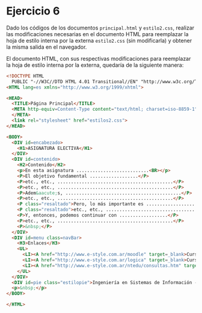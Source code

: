 # Ejercicio 6

Dado los códigos de los documentos `principal.html` y `estilo2.css`, realizar las modificaciones necesarias en el documento HTML para reemplazar la hoja de estilo interna por la externa `estilo2.css` (sin modificarla) y obtener la misma salida en el navegador.

El documento HTML, con sus respectivas modificaciones para reemplazar la hoja de estilo interna por la externa, quedaría de la siguiente manera:

```html
<!DOCTYPE HTML
  PUBLIC "-//W3C//DTD HTML 4.01 Transitional//EN" "http://www.w3c.org/TR/1999/REC-html401-19991224/loose.dtd">
<HTML lang=es xmlns="http://www.w3.org/1999/xhtml">

<HEAD>
  <TITLE>Página Principal</TITLE>
  <META http-equiv=Content-Type content="text/html; charset=iso-8859-1">
  </META>
  <link rel="stylesheet" href="estilos2.css">
</HEAD>

<BODY>
  <DIV id=encabezado>
    <H1>ASIGNATURA ELECTIVA</H1>
  </DIV>
  <DIV id=contenido>
    <H2>Contenido</H2>
    <p>En esta asignatura ...........................<BR></p>
    <P>El objetivo fundamental ..................</P>
    <P>etc., etc., ...........................................</P>
    <P>etc., etc., ...........................................</P>
    <P>Adem&aacute;s, ...........................................</P>
    <P>etc., etc., ...........................................</P>
    <P class="resaltado">Pero, lo más importante es ..............................</P>
    <P class="resaltado">etc., etc., ...........................................</P>
    <P>Y, entonces, podemos continuar con ..................</P>
    <P>etc., etc., ...........................................</P>
    <P>&nbsp;</P>
  </DIV>
  <DIV id=menu class=navBar>
    <H3>Enlaces</H3>
    <UL>
      <LI><A href="http://www.e-style.com.ar/moodle" target=_blank>Curso Actual</A></LI>
      <LI><A href="http://www.e-style.com.ar/logica" target=_blank>Curso anterior</A></LI>
      <LI><A href="http://www.e-style.com.ar/ntedu/consultas.htm" target=_blank>Contacto</A></LI>
    </UL>
  </DIV>
  <DIV id=pie class="estilopie">Ingeniería en Sistemas de Información - Universidad Tecnológica Nacional Rosario</DIV>
  <p>&nbsp;</p>
</BODY>

</HTML>
